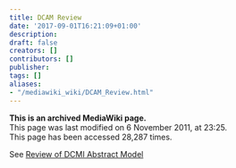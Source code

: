```yaml
---
title: DCAM Review
date: '2017-09-01T16:21:09+01:00'
description: 
draft: false
creators: []
contributors: []
publisher: 
tags: []
aliases:
- "/mediawiki_wiki/DCAM_Review.html"
---
```


 **This is an archived MediaWiki page.**  
This page was last modified on 6 November 2011, at 23:25.  
This page has been accessed 28,287 times.

See [Review of DCMI Abstract Model](/mediawiki_wiki/Review_of_DCMI_Abstract_Model.md)

